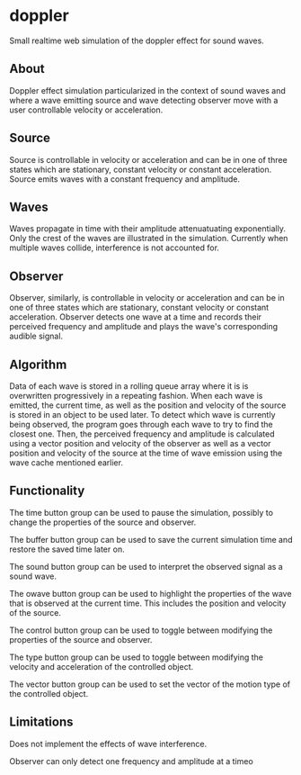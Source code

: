 # doppler

Small realtime web simulation of the doppler effect for sound waves.

## About

Doppler effect simulation particularized in the context of sound waves and where a wave emitting source and wave detecting observer move with a user controllable velocity or acceleration.

## Source

Source is controllable in velocity or acceleration and can be in one of three states which are stationary, constant velocity or constant acceleration. Source emits waves with a constant frequency and amplitude.

## Waves

Waves propagate in time with their amplitude attenuatuating exponentially. Only the crest of the waves are illustrated in the simulation. Currently when multiple waves collide, interference is not accounted for.

## Observer

Observer, similarly, is controllable in velocity or acceleration and can be in one of three states which are stationary, constant velocity or constant acceleration. Observer detects one wave at a time and records their perceived frequency and amplitude and plays the wave's corresponding audible signal.

## Algorithm

Data of each wave is stored in a rolling queue array where it is is overwritten progressively in a repeating fashion. When each wave is emitted, the current time, as well as the position and velocity of the source is stored in an object to be used later. To detect which wave is currently being observed, the program goes through each wave to try to find the closest one. Then, the perceived frequency and amplitude is calculated using a vector position and velocity of the observer as well as a vector position and velocity of the source at the time of wave emission using the wave cache mentioned earlier.

## Functionality

The time button group can be used to pause the simulation, possibly to change the properties of the source and observer.

The buffer button group can be used to save the current simulation time and restore the saved time later on.

The sound button group can be used to interpret the observed signal as a sound wave.

The owave button group can be used to highlight the properties of the wave that is observed at the current time. This includes the position and velocity of the source.

The control button group can be used to toggle between modifying the properties of the source and observer.

The type button group can be used to toggle between modifying the velocity and acceleration of the controlled object.

The vector button group can be used to set the vector of the motion type of the controlled object.

## Limitations

Does not implement the effects of wave interference.

Observer can only detect one frequency and amplitude at a timeo